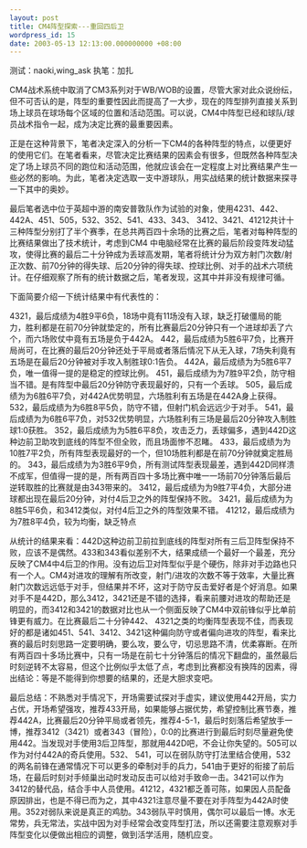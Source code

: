```yaml
---
layout: post
title: CM4阵型探索---重回四后卫
wordpress_id: 15
date: 2003-05-13 12:13:00.000000000 +08:00
---
```

测试：naoki,wing_ask
执笔：加扎

CM4战术系统中取消了CM3系列对于WB/WOB的设置，尽管大家对此众说纷纭，但不可否认的是，阵型的重要性因此而提高了一大步，现在的阵型排列直接关系到场上球员在球场每个区域的位置和活动范围。可以说，CM4中阵型已经和球队/球员战术指令一起，成为决定比赛的最重要因素。


正是在这种背景下，笔者决定深入的分析一下CM4的各种阵型的特点，以便更好的使用它们。在笔者看来，尽管决定比赛结果的因素会有很多，但既然各种阵型决定了场上球员不同的跑位和活动范围，他就应该会在一定程度上对比赛结果产生一些必然的影响。为此，笔者决定选取一支中游球队，用实战结果的统计数据来探寻一下其中的奥妙。


最后笔者选中位于英超中游的南安普敦队作为试验的对象，使用4231、442、442A、451、505，532、352、541、433、343、 3412、3421、41212共计十三种阵型分别打了半个赛季，在总共两百四十余场的比赛之后，笔者对每种阵型的比赛结果做出了技术统计，考虑到CM4 中电脑经常在比赛的最后阶段变阵发动猛攻，使得比赛的最后二十分钟成为丢球高发期，笔者将统计分为双方射门次数/射正次数、前70分钟的得失球、后20分钟的得失球、控球比例、对手的战术六项统计。在仔细观察了所有的统计数据之后，笔者发现，这其中并非没有规律可循。




下面简要介绍一下统计结果中有代表性的：


4321，最后成绩为4胜9平6负，18场中竟有11场没有入球，缺乏打破僵局的能力，胜利都是在前70分钟就垫定的，所有比赛最后20分钟只有一个进球却丢了六个，而六场败仗中竟有五场是负于442A。
442，最后成绩为5胜6平7负，比赛开局尚可，在比赛的最后20分钟还处于平局或者落后情况下从无入球，7场失利竟有五场是在最后20分钟被对手攻入制胜球0:1告负。
442A，最后成绩为为5胜6平7负，唯一值得一提的是稳定的控球比例。
451，最后成绩为为7胜9平2负，防守相当不错。是有阵型中最后20分钟防守表现最好的，只有一个丢球。
505，最后成绩为为6胜6平7负，对442A优势明显，六场胜利有五场是在442A身上获得。
532，最后成绩为为6胜8平5负，防守不错，但射门机会远远少于对手。
541，最后成绩为为6胜6平7负，对532优势明显，六场胜利有三场是最后20分钟攻入制胜球1:0获胜。
352，最后成绩为为5胜6平8负，攻击乏力，丢球偏多，遇到442D这种边前卫助攻到底线的阵型不但全败，而且场面惨不忍睹。
433，最后成绩为为10胜7平2负，所有阵型表现最好的一个，但10场胜利都是在前70分钟就奠定胜局的。
343，最后成绩为为3胜6平9负，所有测试阵型表现最差，遇到442D同样溃不成军，但值得一提的是，所有两百四十多场比赛中唯一一场前70分钟落后最后逆转取胜的比赛就是由343带来的。
3412，最后成绩为为9胜7平4负，大部分进球都出现在最后20分钟，对付4后卫之外的阵型保持不败。
3421，最后成绩为为8胜5平6负，和3412类似，对付4后卫之外的阵型效果不错。
41212，最后成绩为为7胜8平4负，较为均衡，缺乏特点

从统计的结果来看：442D这种边前卫前拉到底线的阵型对所有三后卫阵型保持不败，应该不是偶然。433和343看似差别不大，结果成绩一个最好一个最差，充分反映了CM4中4后卫的作用。没有边后卫对阵型似乎是个硬伤，除非对手边路也只有一个人。CM4对进攻的理解有所改变，射门/进攻的次数不等于效率，大量比赛射门次数远远低于对手，但结果并不坏，这对于防守反击爱好者是个好消息。如果对手不是442D，那么3412，3421还是不错的选择，看来前腰对进攻的帮助还是明显的，而3412和3421的数据对比也从一个侧面反映了CM4中双前锋似乎比单前锋更有威力。在比赛最后二十分钟442、 4321之类的均衡阵型表现不佳，而表现好的都是诸如451、541、3412、3421这种偏向防守或者偏向进攻的阵型，看来比赛的最后时刻思路一定要明确，要么攻，要么守，切忌思路不清，优柔寡断。在所有两百四十多场比赛中，只有一场是在前七十分钟落后的情况下翻盘的，虽然最后时刻逆转不太容易，但这个比例似乎太低了点，考虑到比赛都没有换阵的因素，得出结论：等是不能得到你想要的结果的，还是大胆求变吧。


最后总结：不熟悉对手情况下，开场需要试探对手虚实，建议使用442开局，实力占优，开场希望强攻，推荐433开局，如果能够占据优势，希望控制比赛节奏，推荐442A，比赛最后20分钟平局或者领先，推荐4-5-1，最后时刻落后希望放手一博，推荐3412（3421）或者343（冒险），0:0的比赛进行到最后时刻尽量避免使用442。当发现对手使用3后卫阵型，那就用442D吧，不会让你失望的。505可以作为对付442A的奇兵使用。532、 541，可以在弱队防守打法里结合使用，532的两名前锋在通常情况下可以更多的牵制对手的兵力，541由于更好的衔接了前后场，在最后时刻对手倾巢出动时发动反击可以给对手致命一击。3421可以作为3412的替代品，结合手中人员使用。41212，4321都乏善可陈，如果因人员配备原因排出，也是不得已而为之，其中4321注意尽量不要在对手阵型为442A时使用。352对弱队来说是真正的鸡肋。343弱队平时慎用，偶尔可以最后一博。水无常势，兵无常法，实战中因为对手经常会改变阵型打法，所以还需要注意观察对手阵型变化以便做出相应的调整，做到活学活用，随机应变。
